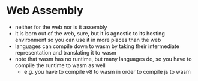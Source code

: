 # Web Assembly

- neither for the web nor is it assembly
- it is born out of the web, sure, but it is agnostic to its hosting environment so you can use it in more places than the web
- languages can compile down to wasm by taking their intermediate representation and translating it to wasm
- note that wasm has no runtime, but many languages do, so you have to compile the runtime to wasm as well
  - e.g. you have to compile v8 to wasm in order to compile js to wasm
